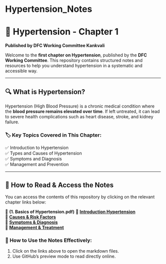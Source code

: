 # Hypertension_Notes
# 📘 Hypertension - Chapter 1  
**Published by DFC Working Committee Kankvali**  

Welcome to the **first chapter on Hypertension**, published by the **DFC Working Committee**. This repository contains structured notes and resources to help you understand hypertension in a systematic and accessible way.  

---

## 🔍 **What is Hypertension?**  
Hypertension (High Blood Pressure) is a chronic medical condition where the **blood pressure remains elevated over time**. If left untreated, it can lead to severe health complications such as heart disease, stroke, and kidney failure.  

### 🏷️ **Key Topics Covered in This Chapter:**  
✅ Introduction to Hypertension  
✅ Types and Causes of Hypertension  
✅ Symptoms and Diagnosis  
✅ Management and Prevention  

---

## 📖 **How to Read & Access the Notes**  
You can access the contents of this repository by clicking on the relevant chapter links below:  

📂 **(1. Basics of Hypertension.pdf)**
📂 **[Introduction Hypertension ](https://github.com/knkworkingcommittee/Hypertension_Notes/blob/main/1%20Hypertension.pdf)**  
📂 **[Causes & Risk Factors](./Basics/Causes.md)**  
📂 **[Symptoms & Diagnosis](./Basics/Symptoms.md)**  
📂 **[Management & Treatment](./Management/Lifestyle.md)**  

### 📌 **How to Use the Notes Effectively:**  
1. Click on the links above to open the markdown files.  
2. Use GitHub’s preview mode to read directly online.  


